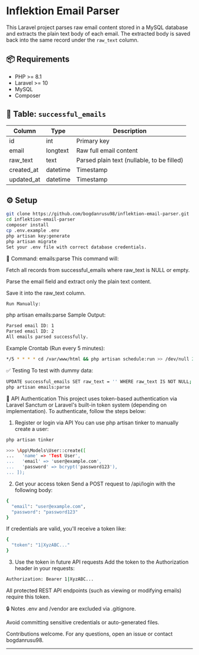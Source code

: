 # Inflektion Email Parser

This Laravel project parses raw email content stored in a MySQL database and extracts the plain text body of each email. The extracted body is saved back into the same record under the `raw_text` column.

## 📦 Requirements

- PHP >= 8.1
- Laravel >= 10
- MySQL
- Composer

## 📁 Table: `successful_emails`

| Column        | Type     | Description                              |
|---------------|----------|------------------------------------------|
| id            | int      | Primary key                              |
| email         | longtext | Raw full email content                   |
| raw_text      | text     | Parsed plain text (nullable, to be filled) |
| created_at    | datetime | Timestamp                                |
| updated_at    | datetime | Timestamp                                |

## ⚙️ Setup

```bash
git clone https://github.com/bogdanrusu98/inflektion-email-parser.git
cd inflektion-email-parser
composer install
cp .env.example .env
php artisan key:generate
php artisan migrate
Set your .env file with correct database credentials.
```

🔧 Command: emails:parse
This command will:

Fetch all records from successful_emails where raw_text is NULL or empty.

Parse the email field and extract only the plain text content.

Save it into the raw_text column.
```bash
Run Manually:
```

php artisan emails:parse
Sample Output:
```bash
Parsed email ID: 1
Parsed email ID: 2
All emails parsed successfully.
```

Example Crontab (Run every 5 minutes):
```bash
*/5 * * * * cd /var/www/html && php artisan schedule:run >> /dev/null 2>&1
```

✅ Testing
To test with dummy data:

```bash
UPDATE successful_emails SET raw_text = '' WHERE raw_text IS NOT NULL;
php artisan emails:parse
```

🔐 API Authentication
This project uses token-based authentication via Laravel Sanctum or Laravel's built-in token system (depending on implementation). To authenticate, follow the steps below:

1. Register or login via API
You can use php artisan tinker to manually create a user:

```bash
php artisan tinker

>>> \App\Models\User::create([
...   'name' => 'Test User',
...   'email' => 'user@example.com',
...   'password' => bcrypt('password123'),
... ]);

```

2. Get your access token
Send a POST request to /api/login with the following body:

```bash
{
  "email": "user@example.com",
  "password": "password123"
}
```

If credentials are valid, you'll receive a token like:

```bash
{
  "token": "1|XyzABC..."
}
```

3. Use the token in future API requests
Add the token to the Authorization header in your requests:

```bash
Authorization: Bearer 1|XyzABC...
```

All protected REST API endpoints (such as viewing or modifying emails) require this token.

🔒 Notes
.env and /vendor are excluded via .gitignore.

Avoid committing sensitive credentials or auto-generated files.

Contributions welcome. For any questions, open an issue or contact bogdanrusu98.



---

